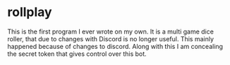 # rollplay
This is the first program I ever wrote on my own.  It is a multi game dice roller, that due to changes with Discord is no longer useful.  This mainly happened because of changes to discord.  Along with this I am concealing the secret token that gives control over this bot.
